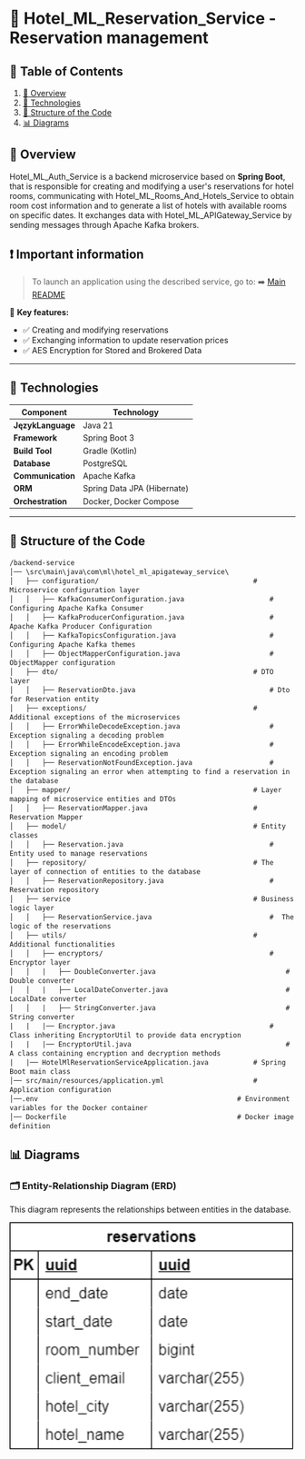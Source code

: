 # 📅 Hotel_ML_Reservation_Service - Reservation management

## 📖 Table of Contents
1. [📌 Overview](#-overview)
2. [🔧 Technologies](#️-technologies)
3. [📂 Structure of the Code](#-structure-of-the-code)
4. [📊 Diagrams](#-diagrams)

## 📌 Overview
Hotel_ML_Auth_Service is a backend microservice based on **Spring Boot**, that is responsible for creating and modifying a user's reservations for hotel rooms, communicating with Hotel_ML_Rooms_And_Hotels_Service to obtain room cost information and to generate a list of hotels with available rooms on specific dates. It exchanges data with Hotel_ML_APIGateway_Service by sending messages through Apache Kafka brokers.

## ❗ Important information
> To launch an application using the described service, go to:
> ➡️ [Main README](https://github.com/NiczSpeed/HotelML?tab=readme-ov-file#%EF%B8%8F-how-to-run-the-entire-system)

📌 **Key features:**
- ✅ Creating and modifying reservations
- ✅ Exchanging information to update reservation prices
- ✅ AES Encryption for Stored and Brokered Data
---

## 🔧 Technologies
| Component       | Technology |
|----------------|------------|
| **JęzykLanguage**  | Java 21 |
| **Framework**  | Spring Boot 3 |
| **Build Tool**  | Gradle (Kotlin) |
| **Database** | PostgreSQL |
| **Communication** | Apache Kafka |
| **ORM** | Spring Data JPA (Hibernate) |
| **Orchestration** | Docker, Docker Compose |

---

## 📂 Structure of the Code
```plaintext
/backend-service
│── \src\main\java\com\ml\hotel_ml_apigateway_service\
│   ├── configuration/                                      # Microservice configuration layer
│   │   ├── KafkaConsumerConfiguration.java                     # Configuring Apache Kafka Consumer
│   │   ├── KafkaProducerConfiguration.java                     # Apache Kafka Producer Configuration
│   │   ├── KafkaTopicsConfiguration.java                       # Configuring Apache Kafka themes
│   │   ├── ObjectMapperConfiguration.java                      # ObjectMapper configuration
│   ├── dto/                                                # DTO layer
│   │   ├── ReservationDto.java                                 # Dto for Reservation entity
│   ├── exceptions/                                         # Additional exceptions of the microservices
│   │   ├── ErrorWhileDecodeException.java                      # Exception signaling a decoding problem
│   │   ├── ErrorWhileEncodeException.java                      # Exception signaling an encoding problem
│   │   ├── ReservationNotFoundException.java                   # Exception signaling an error when attempting to find a reservation in the database
│   ├── mapper/                                             # Layer mapping of microservice entities and DTOs
│   │   ├── ReservationMapper.java                          # Reservation Mapper
│   ├── model/                                              # Entity classes
│   │   ├── Reservation.java                                    # Entity used to manage reservations
│   ├── repository/                                         # The layer of connection of entities to the database
│   │   ├── ReservationRepository.java                          # Reservation repository
│   ├── service                                             # Business logic layer
│   │   ├── ReservationService.java                             #  The logic of the reservations
│   ├── utils/                                              # Additional functionalities 
│   │   ├── encryptors/                                         # Encryptor layer
│   │   |   ├── DoubleConverter.java                                # Double converter
│   │   |   ├── LocalDateConverter.java                             # LocalDate converter
│   │   |   ├── StringConverter.java                                # String converter
|   |   |── Encryptor.java                                      # Class inheriting EncryptorUtil to provide data encryption
|   |   |── EncryptorUtil.java                                      # A class containing encryption and decryption methods
|   |── HotelMlReservationServiceApplication.java           # Spring Boot main class
│── src/main/resources/application.yml                      # Application configuration
│──.env                                                 # Environment variables for the Docker container
│── Dockerfile                                          # Docker image definition
```
## 📊 Diagrams

### 🗂️ Entity-Relationship Diagram (ERD)
This diagram represents the relationships between entities in the database.

<img src="docs/ERD/Hotel_ML_Reservation_Service.png" width="500">
